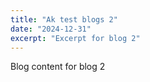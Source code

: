 ```yaml
---
title: "Ak test blogs 2"
date: "2024-12-31"
excerpt: "Excerpt for blog 2"
---
```


Blog content for blog 2